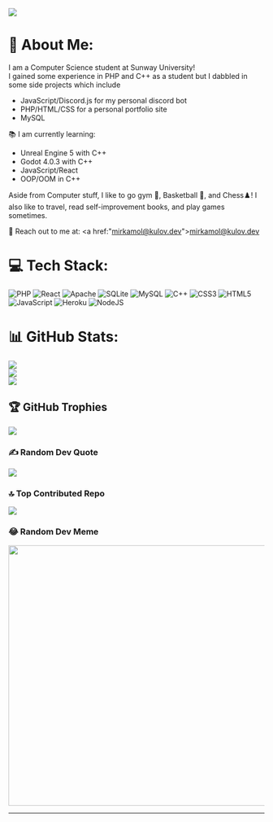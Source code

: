 [![](https://visitcount.itsvg.in/api?id=Temirkulov&icon=0&color=5)](https://visitcount.itsvg.in)

# 💫 About Me:
I am a Computer Science student at Sunway University!<br>
I gained some experience in PHP and C++ as a student but I dabbled in some side projects which include<br>

  - JavaScript/Discord.js for my personal discord bot<br>
  - PHP/HTML/CSS for a personal portfolio site<br>
  - MySQL

📚 I am currently learning:
- Unreal Engine 5 with C++
- Godot 4.0.3 with C++
- JavaScript/React
- OOP/OOM in C++

Aside from Computer stuff, I like to go gym 💪, Basketball 🏀, and Chess♟️!
I also like to travel, read self-improvement books, and play games sometimes.

📩 Reach out to me at: <a href:"mirkamol@kulov.dev">mirkamol@kulov.dev</a>

# 💻 Tech Stack:
![PHP](https://img.shields.io/badge/php-%23777BB4.svg?style=for-the-badge&logo=php&logoColor=white) ![React](https://img.shields.io/badge/react-%2320232a.svg?style=for-the-badge&logo=react&logoColor=%2361DAFB) ![Apache](https://img.shields.io/badge/apache-%23D42029.svg?style=for-the-badge&logo=apache&logoColor=white) ![SQLite](https://img.shields.io/badge/sqlite-%2307405e.svg?style=for-the-badge&logo=sqlite&logoColor=white) ![MySQL](https://img.shields.io/badge/mysql-%2300f.svg?style=for-the-badge&logo=mysql&logoColor=white) ![C++](https://img.shields.io/badge/c++-%2300599C.svg?style=for-the-badge&logo=c%2B%2B&logoColor=white) ![CSS3](https://img.shields.io/badge/css3-%231572B6.svg?style=for-the-badge&logo=css3&logoColor=white) ![HTML5](https://img.shields.io/badge/html5-%23E34F26.svg?style=for-the-badge&logo=html5&logoColor=white) ![JavaScript](https://img.shields.io/badge/javascript-%23323330.svg?style=for-the-badge&logo=javascript&logoColor=%23F7DF1E) ![Heroku](https://img.shields.io/badge/heroku-%23430098.svg?style=for-the-badge&logo=heroku&logoColor=white) ![NodeJS](https://img.shields.io/badge/node.js-6DA55F?style=for-the-badge&logo=node.js&logoColor=white)
# 📊 GitHub Stats:
![](https://github-readme-stats.vercel.app/api?username=Temirkulov&theme=dark&hide_border=false&include_all_commits=true&count_private=true)<br/>
![](https://github-readme-streak-stats.herokuapp.com/?user=Temirkulov&theme=dark&hide_border=false)<br/>
![](https://github-readme-stats.vercel.app/api/top-langs/?username=Temirkulov&theme=dark&hide_border=false&include_all_commits=true&count_private=true&layout=compact)

## 🏆 GitHub Trophies
![](https://github-profile-trophy.vercel.app/?username=Temirkulov&theme=juicyfresh&no-frame=false&no-bg=false&margin-w=4)

### ✍️ Random Dev Quote
![](https://quotes-github-readme.vercel.app/api?type=horizontal&theme=tokyonight)

### 🔝 Top Contributed Repo
![](https://github-contributor-stats.vercel.app/api?username=Temirkulov&limit=5&theme=tokyonight&combine_all_yearly_contributions=true)

### 😂 Random Dev Meme
<img src="https://rm.up.railway.app/" width="512px"/>

---

<!-- Proudly created with GPRM ( https://gprm.itsvg.in ) -->
